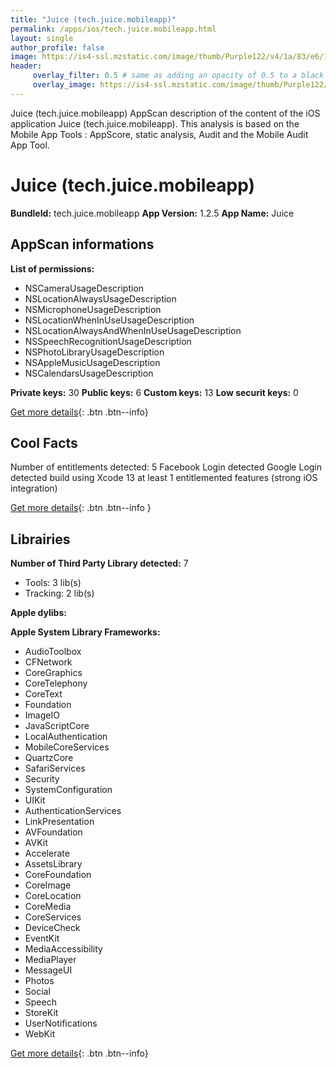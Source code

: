 ```yaml
---
title: "Juice (tech.juice.mobileapp)"
permalink: /apps/ios/tech.juice.mobileapp.html
layout: single
author_profile: false
image: https://is4-ssl.mzstatic.com/image/thumb/Purple122/v4/1a/83/e6/1a83e6b5-da54-d623-b6e6-7db6f4781334/AppIcon-1x_U007emarketing-0-5-0-85-220.png/512x512bb.jpg
header: 
     overlay_filter: 0.5 # same as adding an opacity of 0.5 to a black background
     overlay_image: https://is4-ssl.mzstatic.com/image/thumb/Purple122/v4/1a/83/e6/1a83e6b5-da54-d623-b6e6-7db6f4781334/AppIcon-1x_U007emarketing-0-5-0-85-220.png/512x512bb.jpg
---
```

Juice (tech.juice.mobileapp) AppScan description of the content of the iOS application Juice (tech.juice.mobileapp). This analysis is based on the Mobile App Tools : AppScore, static analysis, Audit and the Mobile Audit App Tool.

# Juice (tech.juice.mobileapp)

**BundleId:** tech.juice.mobileapp
**App Version:** 1.2.5
**App Name:** Juice


## AppScan informations 

**List of permissions:** 
- NSCameraUsageDescription
- NSLocationAlwaysUsageDescription
- NSMicrophoneUsageDescription
- NSLocationWhenInUseUsageDescription
- NSLocationAlwaysAndWhenInUseUsageDescription
- NSSpeechRecognitionUsageDescription
- NSPhotoLibraryUsageDescription
- NSAppleMusicUsageDescription
- NSCalendarsUsageDescription
  
  
**Private keys:** 30
**Public keys:** 6
**Custom keys:** 13
**Low securit keys:** 0
  
[Get more details](/pricing.html){: .btn .btn--info}

## Cool Facts

Number of entitlements detected: 5
Facebook Login detected
Google Login detected
build using Xcode 13
at least 1 entitlemented features (strong iOS integration)
  
[Get more details](/pricing.html){: .btn .btn--info }

## Librairies 
**Number of Third Party Library detected:** 7
- Tools: 3 lib(s)
- Tracking: 2 lib(s)


**Apple dylibs:**


**Apple System Library Frameworks:**
- AudioToolbox
- CFNetwork
- CoreGraphics
- CoreTelephony
- CoreText
- Foundation
- ImageIO
- JavaScriptCore
- LocalAuthentication
- MobileCoreServices
- QuartzCore
- SafariServices
- Security
- SystemConfiguration
- UIKit
- AuthenticationServices
- LinkPresentation
- AVFoundation
- AVKit
- Accelerate
- AssetsLibrary
- CoreFoundation
- CoreImage
- CoreLocation
- CoreMedia
- CoreServices
- DeviceCheck
- EventKit
- MediaAccessibility
- MediaPlayer
- MessageUI
- Photos
- Social
- Speech
- StoreKit
- UserNotifications
- WebKit


  
[Get more details](/pricing.html){: .btn .btn--info}

